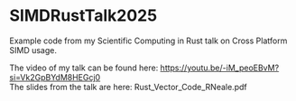 # SIMDRustTalk2025
Example code from my Scientific Computing in Rust talk on Cross Platform SIMD usage.

The video of my talk can be found here: https://youtu.be/-iM_peoEBvM?si=Vk2GpBYdM8HEGcj0   
The slides from the talk are here: Rust_Vector_Code_RNeale.pdf
